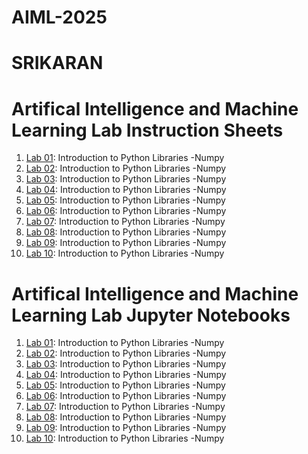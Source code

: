 # AIML-2025
# SRIKARAN
# Artifical Intelligence and Machine Learning Lab Instruction Sheets
1.  [ Lab 01](https://github.com/2303a51015/AIML-2025/blob/main/AIML_A1.pdf): Introduction to Python Libraries -Numpy
1.  [ Lab 02](https://github.com/2303a51015/AIML-2025/blob/main/AIML_A2.pdf): Introduction to Python Libraries -Numpy
1.  [ Lab 03](https://github.com/2303a51015/AIML-2025/blob/main/AIML_A3.pdf): Introduction to Python Libraries -Numpy
1.  [ Lab 04](https://github.com/2303a51015/AIML-2025/blob/main/AIML_A4.pdf): Introduction to Python Libraries -Numpy
1.  [ Lab 05](https://github.com/2303a51015/AIML-2025/blob/main/AIML_A5.pdf): Introduction to Python Libraries -Numpy
1.  [ Lab 06](https://github.com/2303a51015/AIML-2025/blob/main/AIML_A6.pdf): Introduction to Python Libraries -Numpy
1.  [ Lab 07](): Introduction to Python Libraries -Numpy
1.  [ Lab 08](): Introduction to Python Libraries -Numpy
1.  [ Lab 09](): Introduction to Python Libraries -Numpy
1.  [ Lab 10](): Introduction to Python Libraries -Numpy



#  Artifical Intelligence and Machine Learning Lab Jupyter Notebooks
1.  [ Lab 01](https://github.com/2303a51015/AIML-2025/blob/main/LAB_01.ipynb): Introduction to Python Libraries -Numpy
1.  [ Lab 02](https://github.com/2303a51015/AIML-2025/blob/main/LAB_02.ipynb): Introduction to Python Libraries -Numpy
1.  [ Lab 03](https://github.com/2303a51015/AIML-2025/blob/main/Lab03_AIML.ipynb): Introduction to Python Libraries -Numpy
1.  [ Lab 04](https://github.com/2303a51015/AIML-2025/blob/main/LAB_04.ipynb): Introduction to Python Libraries -Numpy
1.  [ Lab 05](https://github.com/2303a51015/AIML-2025/blob/main/LAB_5.ipynb): Introduction to Python Libraries -Numpy
1.  [ Lab 06](https://github.com/2303a51015/AIML-2025/blob/main/LAB_06.ipynb): Introduction to Python Libraries -Numpy
1.  [ Lab 07](): Introduction to Python Libraries -Numpy
1.  [ Lab 08](): Introduction to Python Libraries -Numpy
1.  [ Lab 09](): Introduction to Python Libraries -Numpy
1.  [ Lab 10](): Introduction to Python Libraries -Numpy
